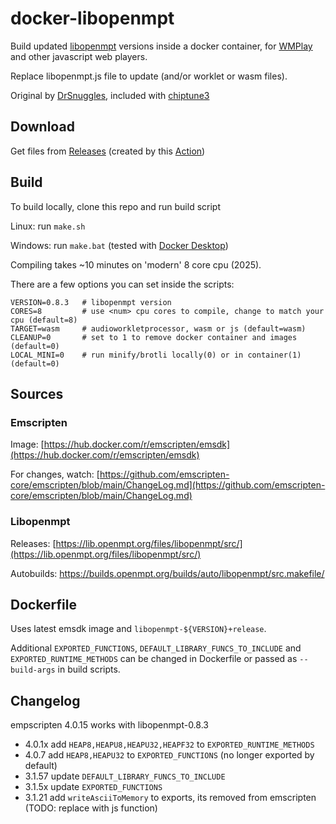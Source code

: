 # docker-libopenmpt

Build updated [libopenmpt](https://lib.openmpt.org/libopenmpt/) versions inside a docker container, for [WMPlay](https://github.com/silv3rr/chiptune2.js/tree/wmplay) and other javascript web players.

Replace libopenmpt.js file to update (and/or worklet or wasm files).

Original by [DrSnuggles](DrSnuggles), included with [chiptune3](https://github.com/DrSnuggles/chiptune/tree/v3/docker)

## Download

Get files from [Releases](https://github.com/silv3rr/docker-libopenmpt/releases) (created by this [Action](https://github.com/silv3rr/docker-libopenmpt/blob/main/.github/workflows/build.yml))

## Build

To build locally, clone this repo and run build script

Linux: run `make.sh`

Windows: run `make.bat` (tested with [Docker Desktop](https://docs.docker.com/desktop/setup/install/windows-install/))

Compiling takes ~10 minutes on 'modern' 8 core cpu (2025).

There are a few options you can set inside the scripts:

``` shell
VERSION=0.8.3   # libopenmpt version
CORES=8         # use <num> cpu cores to compile, change to match your cpu (default=8)
TARGET=wasm     # audioworkletprocessor, wasm or js (default=wasm)
CLEANUP=0       # set to 1 to remove docker container and images (default=0)
LOCAL_MINI=0    # run minify/brotli locally(0) or in container(1) (default=0)
```

## Sources

### Emscripten

Image: [https://hub.docker.com/r/emscripten/emsdk](https://hub.docker.com/r/emscripten/emsdk)

For changes, watch: [https://github.com/emscripten-core/emscripten/blob/main/ChangeLog.md](https://github.com/emscripten-core/emscripten/blob/main/ChangeLog.md)

### Libopenmpt

Releases: [https://lib.openmpt.org/files/libopenmpt/src/](https://lib.openmpt.org/files/libopenmpt/src/)

Autobuilds: https://builds.openmpt.org/builds/auto/libopenmpt/src.makefile/

## Dockerfile

Uses latest emsdk image and `libopenmpt-${VERSION}+release`.

Additional `EXPORTED_FUNCTIONS`, `DEFAULT_LIBRARY_FUNCS_TO_INCLUDE` and `EXPORTED_RUNTIME_METHODS` can be changed in Dockerfile or passed as `--build-args` in build scripts.

## Changelog

empscripten 4.0.15 works with libopenmpt-0.8.3

- 4.0.1x add `HEAP8,HEAPU8,HEAPU32,HEAPF32` to `EXPORTED_RUNTIME_METHODS`
- 4.0.7 add `HEAP8,HEAPU32` to `EXPORTED_FUNCTIONS` (no longer exported by default)
- 3.1.57 update `DEFAULT_LIBRARY_FUNCS_TO_INCLUDE`
- 3.1.5x update `EXPORTED_FUNCTIONS`
- 3.1.21 add `writeAsciiToMemory` to exports, its removed from emscripten (TODO: replace with js function)
